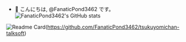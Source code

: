 - 👋 こんにちは, @FanaticPond3462 です。
![FanaticPond3462's GitHub stats](https://github-readme-stats.vercel.app/api?username=FanaticPond3462&theme=vue-dark&show_icons=true)

![Readme Card](https://github-readme-stats.vercel.app/api/pin/?username=FanaticPond3462&repo=tsukuyomichan-talksoft)(https://github.com/FanaticPond3462/tsukuyomichan-talksoft)
<!---
FanaticPond3462/FanaticPond3462 is a ✨ special ✨ repository because its `README.md` (this file) appears on your GitHub profile.
You can click the Preview link to take a look at your changes.
--->
